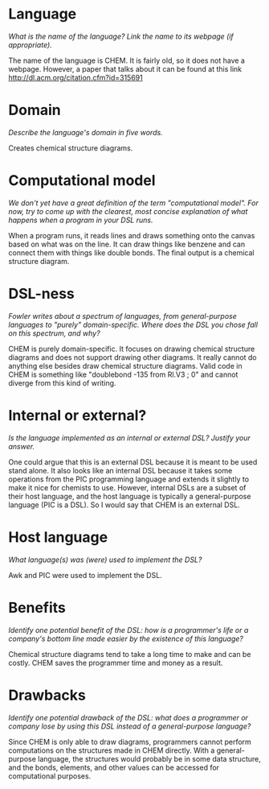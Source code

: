 # Language
_What is the name of the language? Link the name to its webpage 
(if appropriate)._

The name of the language is CHEM. It is fairly old, so it does not have a webpage. However, a paper that talks about it can be found at this link http://dl.acm.org/citation.cfm?id=315691

# Domain
_Describe the language's domain in five words._

Creates chemical structure diagrams.

# Computational model
_We don't yet have a great definition of the term "computational model". 
For now, try to come up with the clearest, most concise explanation of 
what happens when a program in your DSL runs._

When a program runs, it reads lines and draws something onto the canvas based on what was on the line. It can draw things like benzene and can connect them with things like double bonds. The final output is a chemical structure diagram.

# DSL-ness
_Fowler writes about a spectrum of languages, from general-purpose languages to 
"purely" domain-specific. Where does the DSL you chose fall on this spectrum, 
and why?_ 

CHEM is purely domain-specific. It focuses on drawing chemical structure diagrams and does not support drawing other diagrams. It really cannot do anything else besides draw chemical structure diagrams. Valid code in CHEM is something like "doublebond -135 from Rl.V3 ; 0" and cannot diverge from this kind of writing.

# Internal or external?
_Is the language implemented as an internal or external DSL? 
Justify your answer._

One could argue that this is an external DSL because it is meant to be used stand alone. It also looks like an internal DSL because it takes some operations from the PIC programming language and extends it slightly to make it nice for chemists to use. However, internal DSLs are a subset of their host language, and the host language is typically a general-purpose language (PIC is a DSL). So I would say that CHEM is an external DSL.

# Host language
_What language(s) was (were) used to implement the DSL?_

Awk and PIC were used to implement the DSL.

# Benefits
_Identify one potential benefit of the DSL: how is a programmer's life or a 
company's bottom line made easier by the existence of this language?_

Chemical structure diagrams tend to take a long time to make and can be costly. CHEM saves the programmer time and money as a result.

# Drawbacks
_Identify one potential drawback of the DSL: what does a programmer or company 
lose by using this DSL instead of a general-purpose language?_

Since CHEM is only able to draw diagrams, programmers cannot perform computations on the structures made in CHEM directly. With a general-purpose language, the structures would probably be in some data structure, and the bonds, elements, and other values can be accessed for computational purposes.
